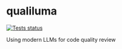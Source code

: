# qualiluma
[![Tests status](https://github.com/savfod/qualiluma/actions/workflows/tests.yml/badge.svg)](https://github.com/savfod/qualiluma/actions/workflows/tests.yml)

Using modern LLMs for code quality review

